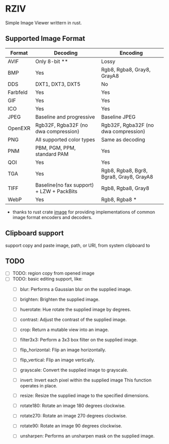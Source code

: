 # RZIV
Simple Image Viewer writtern in rust.


## Supported Image Format 

| Format | Decoding | Encoding |
| ------ | -------- | -------- |
| AVIF   | Only 8-bit \*\* | Lossy |
| BMP    | Yes | Rgb8, Rgba8, Gray8, GrayA8 |
| DDS    | DXT1, DXT3, DXT5 | No |
| Farbfeld | Yes | Yes |
| GIF    | Yes | Yes |
| ICO    | Yes | Yes |
| JPEG   | Baseline and progressive | Baseline JPEG |
| OpenEXR  | Rgb32F, Rgba32F (no dwa compression) | Rgb32F, Rgba32F (no dwa compression) |
| PNG    | All supported color types | Same as decoding |
| PNM    | PBM, PGM, PPM, standard PAM | Yes |
| QOI    | Yes | Yes |
| TGA    | Yes | Rgb8, Rgba8, Bgr8, Bgra8, Gray8, GrayA8 |
| TIFF   | Baseline(no fax support) + LZW + PackBits | Rgb8, Rgba8, Gray8 |
| WebP   | Yes | Rgb8, Rgba8 \* |

- thanks to rust crate [image](https://crates.io/crates/image) for providing implementations of common image format encoders and decoders.

## Clipboard support
support copy and paste image, path, or URI, from system clipboard to

## TODO
- [ ] TODO: region copy from opened image
- [ ] TODO: basic editing support, like:
    - [ ] blur: Performs a Gaussian blur on the supplied image.
    - [ ] brighten: Brighten the supplied image.
    - [ ] huerotate: Hue rotate the supplied image by degrees.
    - [ ] contrast: Adjust the contrast of the supplied image.
    - [ ] crop: Return a mutable view into an image.
    - [ ] filter3x3: Perform a 3x3 box filter on the supplied image.
    - [ ] flip_horizontal: Flip an image horizontally.
    - [ ] flip_vertical: Flip an image vertically.
    - [ ] grayscale: Convert the supplied image to grayscale.
    - [ ] invert: Invert each pixel within the supplied image This function operates in place.
    - [ ] resize: Resize the supplied image to the specified dimensions.
    - [ ] rotate180: Rotate an image 180 degrees clockwise.
    - [ ] rotate270: Rotate an image 270 degrees clockwise.
    - [ ] rotate90: Rotate an image 90 degrees clockwise.
    - [ ] unsharpen: Performs an unsharpen mask on the supplied image.

